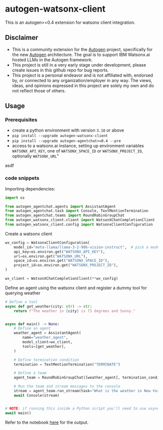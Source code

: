 # autogen-watsonx-client
This is an autogen>=0.4 extension for watsonx client integration.


## Disclaimer
- This is a community extension for the [Autogen](https://github.com/microsoft/autogen) project, specifically for the new [Autogen](https://microsoft.github.io/autogen/0.2/blog/2024/10/02/new-autogen-architecture-preview) architecture. The goal is to support IBM Watsonx.ai hosted LLMs in the Autogen framework.
- This project is still in a very early stage under development, please create issues in this github repo for bug reports.
- This project is a personal endeavor and is not affiliated with, endorsed by, or connected to any organization/employer in any way. The views, ideas, and opinions expressed in this project are solely my own and do not reflect those of others.

## Usage

### Prerequisites
- create a python environment with version `3.10` or above
- `pip install --upgrade autogen-watsonx-client`
- `pip install --upgrade autogen-agentchat>=0.4 --pre`
- access to a watsonx.ai instance, setting up environment variables `WATSONX_API_KEY`, one of `WATSONX_SPACE_ID` or `WATSONX_PROJECT_ID`, optionally `WATSONX_URL`"

asdf
### code snippets

Importing dependencies:

```python
import os

from autogen_agentchat.agents import AssistantAgent
from autogen_agentchat.task import Console, TextMentionTermination
from autogen_agentchat.teams import RoundRobinGroupChat
from autogen_watsonx_client.client import WatsonXChatCompletionClient
from autogen_watsonx_client.config import WatsonxClientConfiguration
```

Create a watsonx client

```python
wx_config = WatsonxClientConfiguration(
    model_id="meta-llama/llama-3-2-90b-vision-instruct",  # pick a model you have access to on wx.ai here
    api_key=os.environ.get("WATSONX_API_KEY"),
    url=os.environ.get("WATSONX_URL"),
    space_id=os.environ.get("WATSONX_SPACE_ID"),
    project_id=os.environ.get("WATSONX_PROJECT_ID"),
)

wx_client = WatsonXChatCompletionClient(**wx_config)
```

Define an agent using the watsonx client and register a dummy tool for querying weather

```python
# Define a tool
async def get_weather(city: str) -> str:
    return f"The weather in {city} is 73 degrees and Sunny."


async def main() -> None:
    # Define an agent
    weather_agent = AssistantAgent(
        name="weather_agent",
        model_client=wx_client,
        tools=[get_weather],
    )

    # Define termination condition
    termination = TextMentionTermination("TERMINATE")

    # Define a team
    agent_team = RoundRobinGroupChat([weather_agent], termination_condition=termination)

    # Run the team and stream messages to the console
    stream = agent_team.run_stream(task="What is the weather in New York?")
    await Console(stream)


# NOTE: if running this inside a Python script you'll need to use asyncio.run(main()).
await main()
```

Refer to the notebook [here](doc/integration_example.ipynb) for the output.
